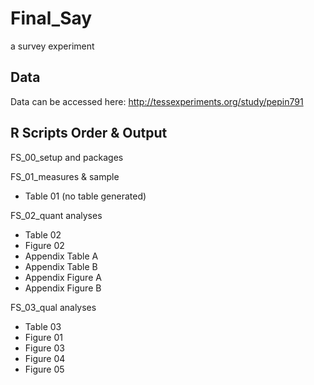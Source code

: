 # Final_Say
 a survey experiment
 
 
## Data
Data can be accessed here: http://tessexperiments.org/study/pepin791
  
  
## R Scripts Order & Output
  
FS_00_setup and packages  
  
FS_01_measures & sample  
  * Table 01 (no table generated)  
  
FS_02_quant analyses  
  * Table 02  
  * Figure 02  
  * Appendix Table A  
  * Appendix Table B  
  * Appendix Figure A  
  * Appendix Figure B  
  
FS_03_qual analyses  
  * Table 03
  * Figure 01  
  * Figure 03  
  * Figure 04  
  * Figure 05  
  
